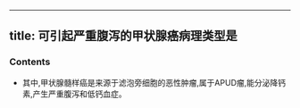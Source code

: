
---
title:  可引起严重腹泻的甲状腺癌病理类型是
--- 

### Contents
- 其中,甲状腺髓样癌是来源于滤泡旁细胞的恶性肿瘤,属于APUD瘤,能分泌降钙素,产生严重腹泻和低钙血症。

